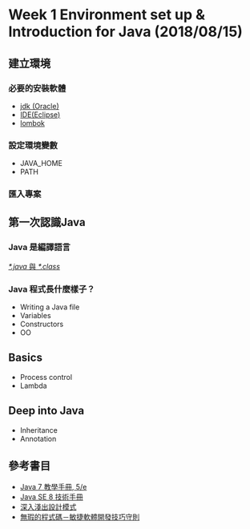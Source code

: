 # Week 1 Environment set up & Introduction for Java (2018/08/15)
  


## 建立環境
### 必要的安裝軟體
- [jdk (Oracle)](http://www.oracle.com/technetwork/java/javase/downloads/jdk8-downloads-2133151.html)
- [IDE(Eclipse)](https://www.eclipse.org/downloads/)
- [lombok](https://projectlombok.org/download)
### 設定環境變數
- JAVA_HOME
- PATH
### 匯入專案

## 第一次認識Java
### Java 是編譯語言
[*\*.java* 與 *\*.class*](https://www.google.com.tw/url?sa=i&source=imgres&cd=&cad=rja&uact=8&ved=2ahUKEwim5t2Pku7cAhUJerwKHb4WChAQjRx6BAgBEAU&url=https%3A%2F%2Fwww.slideshare.net%2FOmarBashir2%2Fan-introduction-to-java-compiler-and-runtime&psig=AOvVaw2J9CGaeR0XtmetOjXtq4lh&ust=1534391021703543)
### Java 程式長什麼樣子？ 
- Writing a Java file
- Variables
- Constructors
- OO
## Basics
- Process control
- Lambda
## Deep into Java
- Inheritance
- Annotation

## 參考書目  
- [Java 7 教學手冊, 5/e](https://www.tenlong.com.tw/products/9789863120544)
- [Java SE 8 技術手冊](https://www.tenlong.com.tw/products/9789863471714)
- [深入淺出設計模式](https://www.tenlong.com.tw/products/9789867794529)
- [無瑕的程式碼－敏捷軟體開發技巧守則](https://www.tenlong.com.tw/products/9789862017050)
